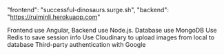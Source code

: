 "frontend": "successful-dinosaurs.surge.sh", 
"backend": "https://ruiminli.herokuapp.com"

Frontend use Angular, Backend use Node.js.
Database use MongoDB
Use Redis to save session info
Use Cloudinary to upload images from local to database
Third-party authentication with Google 
